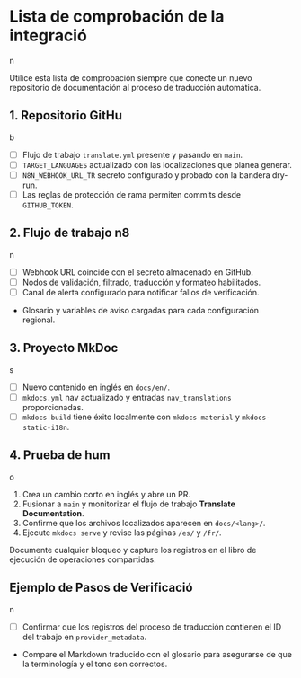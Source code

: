 # Lista de comprobación de la integració
n

Utilice esta lista de comprobación siempre que conecte un nuevo repositorio de documentación al proceso de traducción automática.

## 1. Repositorio GitHu
b

- [ ] Flujo de trabajo `translate.yml` presente y pasando en `main`.
- [ ] `TARGET_LANGUAGES` actualizado con las localizaciones que planea generar.
- [ ] `N8N_WEBHOOK_URL_TR` secreto configurado y probado con la bandera dry-run.
- [ ] Las reglas de protección de rama permiten commits desde `GITHUB_TOKEN`.

## 2. Flujo de trabajo n8
n

- [ ] Webhook URL coincide con el secreto almacenado en GitHub.
- [ ] Nodos de validación, filtrado, traducción y formateo habilitados.
- [ ] Canal de alerta configurado para notificar fallos de verificación.
- Glosario y variables de aviso cargadas para cada configuración regional.

## 3. Proyecto MkDoc
s

- [ ] Nuevo contenido en inglés en `docs/en/`.
- [ ] `mkdocs.yml` nav actualizado y entradas `nav_translations` proporcionadas.
- [ ] `mkdocs build` tiene éxito localmente con `mkdocs-material` y `mkdocs-static-i18n`.

## 4. Prueba de hum
o

1. Crea un cambio corto en inglés y abre un PR.
2. Fusionar a `main` y monitorizar el flujo de trabajo **Translate Documentation**.
3. Confirme que los archivos localizados aparecen en `docs/<lang>/`.
4. Ejecute `mkdocs serve` y revise las páginas `/es/` y `/fr/`.

Documente cualquier bloqueo y capture los registros en el libro de ejecución de operaciones compartidas.


## Ejemplo de Pasos de Verificació
n

- [ ] Confirmar que los registros del proceso de traducción contienen el ID del trabajo en `provider_metadata`.
- Compare el Markdown traducido con el glosario para asegurarse de que la terminología y el tono son correctos.
